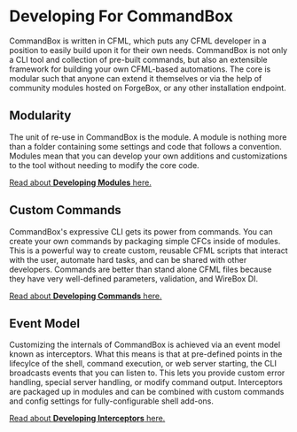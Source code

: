 # Developing For CommandBox

 CommandBox is written in CFML, which puts any CFML developer in a position to easily build upon it for their own needs.  CommandBox is not only a CLI tool and collection of pre-built commands, but also an extensible framework for building your own CFML-based automations.  The core is modular such that anyone can extend it themselves or via the help of community modules hosted on ForgeBox, or any other installation endpoint.  
 
## Modularity

The unit of re-use in CommandBox is the module.  A module is nothing more than a folder containing some settings and code that follows a convention.  Modules mean that you can develop your own additions and customizations to the tool without needing to modify the core code.

[Read about **Developing Modules** here.](/developing/modules/developing_modules.md)

## Custom Commands

CommandBox's expressive CLI gets its power from commands.  You can create your own commands by packaging simple CFCs inside of modules.  This is a powerful way to create custom, reusable CFML scripts that interact with the user, automate hard tasks, and can be shared with other developers.  Commands are better than stand alone CFML files because they have very well-defined parameters, validation, and WireBox DI.  

[Read about **Developing Commands** here.](/developing/commands/developing_commands.md)

## Event Model

Customizing the internals of CommandBox is achieved via an event model known as interceptors.  What this means is that at pre-defined points in the lifecylce of the shell, command execution, or web server starting, the CLI broadcasts events that you can listen to.  This lets you provide custom error handling, special server handling, or modify command output.  Interceptors are packaged up in modules and can be combined with custom commands and config settings for fully-configurable shell add-ons.

[Read about **Developing Interceptors** here.](/developing/interceptors/developing_interceptors.md)